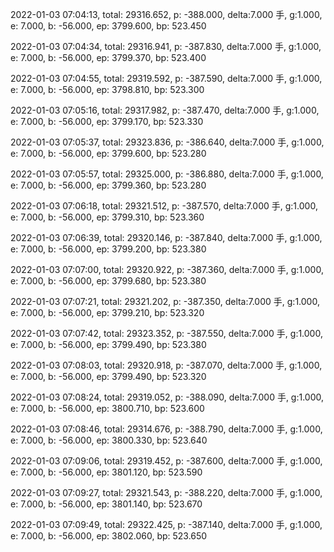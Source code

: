 2022-01-03 07:04:13, total: 29316.652, p: -388.000, delta:7.000 手, g:1.000, e: 7.000, b: -56.000, ep: 3799.600, bp: 523.450

2022-01-03 07:04:34, total: 29316.941, p: -387.830, delta:7.000 手, g:1.000, e: 7.000, b: -56.000, ep: 3799.370, bp: 523.400

2022-01-03 07:04:55, total: 29319.592, p: -387.590, delta:7.000 手, g:1.000, e: 7.000, b: -56.000, ep: 3798.810, bp: 523.300

2022-01-03 07:05:16, total: 29317.982, p: -387.470, delta:7.000 手, g:1.000, e: 7.000, b: -56.000, ep: 3799.170, bp: 523.330

2022-01-03 07:05:37, total: 29323.836, p: -386.640, delta:7.000 手, g:1.000, e: 7.000, b: -56.000, ep: 3799.600, bp: 523.280

2022-01-03 07:05:57, total: 29325.000, p: -386.880, delta:7.000 手, g:1.000, e: 7.000, b: -56.000, ep: 3799.360, bp: 523.280

2022-01-03 07:06:18, total: 29321.512, p: -387.570, delta:7.000 手, g:1.000, e: 7.000, b: -56.000, ep: 3799.310, bp: 523.360

2022-01-03 07:06:39, total: 29320.146, p: -387.840, delta:7.000 手, g:1.000, e: 7.000, b: -56.000, ep: 3799.200, bp: 523.380

2022-01-03 07:07:00, total: 29320.922, p: -387.360, delta:7.000 手, g:1.000, e: 7.000, b: -56.000, ep: 3799.680, bp: 523.380

2022-01-03 07:07:21, total: 29321.202, p: -387.350, delta:7.000 手, g:1.000, e: 7.000, b: -56.000, ep: 3799.210, bp: 523.320

2022-01-03 07:07:42, total: 29323.352, p: -387.550, delta:7.000 手, g:1.000, e: 7.000, b: -56.000, ep: 3799.490, bp: 523.380

2022-01-03 07:08:03, total: 29320.918, p: -387.070, delta:7.000 手, g:1.000, e: 7.000, b: -56.000, ep: 3799.490, bp: 523.320

2022-01-03 07:08:24, total: 29319.052, p: -388.090, delta:7.000 手, g:1.000, e: 7.000, b: -56.000, ep: 3800.710, bp: 523.600

2022-01-03 07:08:46, total: 29314.676, p: -388.790, delta:7.000 手, g:1.000, e: 7.000, b: -56.000, ep: 3800.330, bp: 523.640

2022-01-03 07:09:06, total: 29319.452, p: -387.600, delta:7.000 手, g:1.000, e: 7.000, b: -56.000, ep: 3801.120, bp: 523.590

2022-01-03 07:09:27, total: 29321.543, p: -388.220, delta:7.000 手, g:1.000, e: 7.000, b: -56.000, ep: 3801.140, bp: 523.670

2022-01-03 07:09:49, total: 29322.425, p: -387.140, delta:7.000 手, g:1.000, e: 7.000, b: -56.000, ep: 3802.060, bp: 523.650